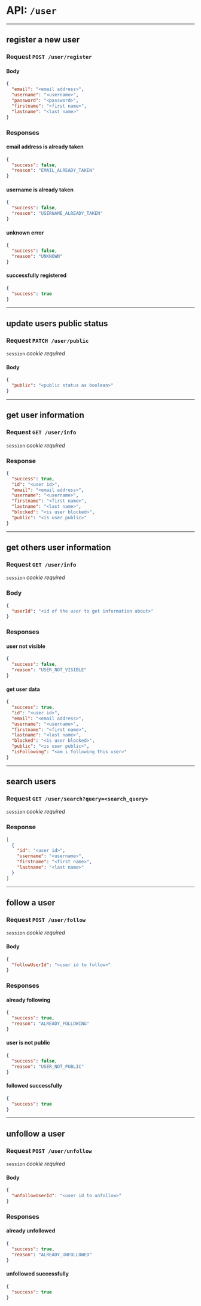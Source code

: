 # API: `/user`

---
## register a new user

### Request `POST /user/register`

#### Body
```json
{
  "email": "<email address>",
  "username": "<username>",
  "password": "<password>",
  "firstname": "<first name>",
  "lastname": "<last name>"
}
```

### Responses

#### email address is already taken
```json
{
  "success": false,
  "reason": "EMAIL_ALREADY_TAKEN"
}
```

#### username is already taken
```json
{
  "success": false,
  "reason": "USERNAME_ALREADY_TAKEN"
}
```

#### unknown error
```json
{
  "success": false,
  "reason": "UNKNOWN"
}
```

#### successfully registered
```json
{
  "success": true
}
```

---
## update users public status

### Request `PATCH /user/public`

`session` _cookie required_

#### Body
```json
{
  "public": "<public status as boolean>"
}
```

---
## get user information

### Request `GET /user/info`

`session` _cookie required_

### Response

```json
{
  "success": true,
  "id": "<user id>",
  "email": "<email address>",
  "username": "<username>",
  "firstname": "<first name>",
  "lastname": "<last name>",
  "blocked": "<is user blocked>",
  "public": "<is user public>"
}
```

---
## get others user information

### Request `GET /user/info`

`session` _cookie required_

### Body
```json
{
  "userId": "<id of the user to get information about>"
}
```

### Responses

#### user not visible
```json
{
  "success": false,
  "reason": "USER_NOT_VISIBLE"
}
```

#### get user data
```json
{
  "success": true,
  "id": "<user id>",
  "email": "<email address>",
  "username": "<username>",
  "firstname": "<first name>",
  "lastname": "<last name>",
  "blocked": "<is user blocked>",
  "public": "<is user public>",
  "isFollowing": "<am i following this user>"
}
```

---
## search users

### Request `GET /user/search?query=<search_query>`

`session` _cookie required_

### Response

```json
[
  {
    "id": "<user id>",
    "username": "<username>",
    "firstname": "<first name>",
    "lastname": "<last name>"
  }
]
```

---
## follow a user

### Request `POST /user/follow`

`session` _cookie required_

#### Body

```json
{
  "followUserId": "<user id to follow>"
}
```

### Responses

#### already following
```json
{
  "success": true,
  "reason": "ALREADY_FOLLOWING"
}
```

#### user is not public
```json
{
  "success": false,
  "reason": "USER_NOT_PUBLIC"
}
```

#### followed successfully
```json
{
  "success": true
}
```

---
## unfollow a user

### Request `POST /user/unfollow`

`session` _cookie required_

#### Body

```json
{
  "unfollowUserId": "<user id to unfollow>"
}
```

### Responses

#### already unfollowed
```json
{
  "success": true,
  "reason": "ALREADY_UNFOLLOWED"
}
```

#### unfollowed successfully
```json
{
  "success": true
}
```